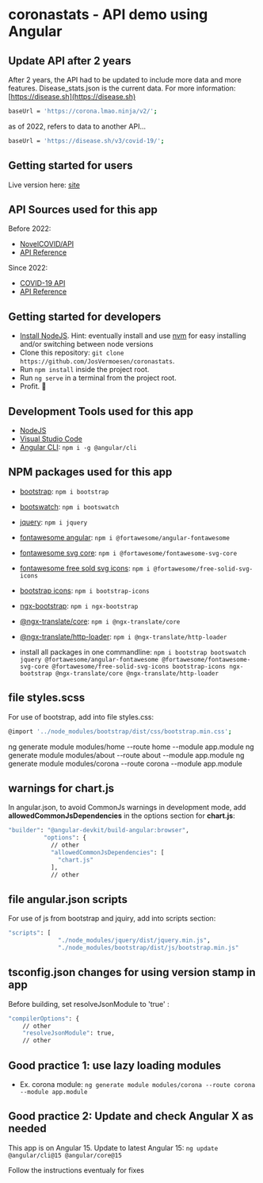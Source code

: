 # coronastats - API demo using Angular

## Update API after 2 years

After 2 years, the API had to be updated to include more data and more features. Disease_stats.json is the current data.
For more information: [https://disease.sh](https://disease.sh)

```bash
baseUrl = 'https://corona.lmao.ninja/v2/';
```

as of 2022, refers to data to another API...

```bash
baseUrl = 'https://disease.sh/v3/covid-19/';
```

## Getting started for users

Live version here: [site](https://coronastats.vsoft.be)

## API Sources used for this app

Before 2022:

- [NovelCOVID/API](https://github.com/novelcovid/api)
- [API Reference](https://corona.lmao.ninja/docs/)

Since 2022:

- [COVID-19 API](https://disease.sh/v3/covid-19/)
- [API Reference](https://disease.sh/docs/)

## Getting started for developers

- [Install NodeJS](https://nodejs.org/). Hint: eventually install and use [nvm](https://medium.com/@Joachim8675309/installing-node-js-with-nvm-4dc469c977d9) for easy installing and/or switching between node versions
- Clone this repository: `git clone https://github.com/JosVermoesen/coronastats`.
- Run `npm install` inside the project root.
- Run `ng serve` in a terminal from the project root.
- Profit. :tada:

## Development Tools used for this app

- [NodeJS](https://nodejs.org/)
- [Visual Studio Code](https://code.visualstudio.com/)
- [Angular CLI](https://www.npmjs.com/package/@angular/cli): `npm i -g @angular/cli`

## NPM packages used for this app

- [bootstrap](https://www.npmjs.com/package/bootstrap): `npm i bootstrap`
- [bootswatch](https://www.npmjs.com/package/bootswatch): `npm i bootswatch`
- [jquery](https://www.npmjs.com/package/jquery): `npm i jquery`
- [fontawesome angular](https://www.npmjs.com/package/@fortawesome/angular-fontawesome): `npm i @fortawesome/angular-fontawesome`
- [fontawesome svg core](https://www.npmjs.com/package/@fortawesome/fontawesome-svg-core): `npm i @fortawesome/fontawesome-svg-core`
- [fontawesome free sold svg icons](https://www.npmjs.com/package/@fortawesome/free-solid-svg-icons): `npm i @fortawesome/free-solid-svg-icons`
- [bootstrap icons](https://www.npmjs.com/package/bootstrap-icons): `npm i bootstrap-icons`
- [ngx-bootstrap](https://www.npmjs.com/package/ngx-bootstrap): `npm i ngx-bootstrap`
- [@ngx-translate/core](https://www.npmjs.com/package/@ngx-translate/core): `npm i @ngx-translate/core`
- [@ngx-translate/http-loader](https://www.npmjs.com/package/@ngx-translate/http-loader): `npm i @ngx-translate/http-loader`

- install all packages in one commandline: `npm i bootstrap bootswatch jquery @fortawesome/angular-fontawesome @fortawesome/fontawesome-svg-core @fortawesome/free-solid-svg-icons bootstrap-icons ngx-bootstrap @ngx-translate/core @ngx-translate/http-loader`

## file styles.scss

For use of bootstrap, add into file styles.css:

```bash
@import '../node_modules/bootstrap/dist/css/bootstrap.min.css';
```

ng generate module modules/home --route home --module app.module
ng generate module modules/about --route about --module app.module
ng generate module modules/corona --route corona --module app.module

## warnings for chart.js

In angular.json, to avoid CommonJs warnings in development mode, add **allowedCommonJsDependencies** in the options section for **chart.js**:

```bash
"builder": "@angular-devkit/build-angular:browser",
          "options": {
            // other
            "allowedCommonJsDependencies": [
              "chart.js"
            ],
            // other
```

## file angular.json scripts

For use of js from bootstrap and jquiry, add into scripts section:

```bash
"scripts": [
              "./node_modules/jquery/dist/jquery.min.js",
              "./node_modules/bootstrap/dist/js/bootstrap.min.js"
```

## tsconfig.json changes for using version stamp in app

Before building, set resolveJsonModule to 'true' :

```bash
"compilerOptions": {
    // other
    "resolveJsonModule": true,
    // other
```

## Good practice 1: use lazy loading modules

- Ex. corona module: `ng generate module modules/corona --route corona --module app.module`

## Good practice 2: Update and check Angular X as needed

This app is on Angular 15. Update to latest Angular 15:
`ng update @angular/cli@15 @angular/core@15`

Follow the instructions eventualy for fixes
